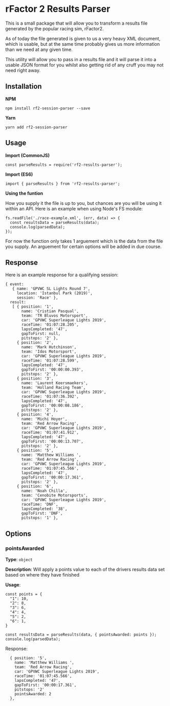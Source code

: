 # rFactor 2 Results Parser
This is a small package that will allow you to transform a results file generated by the popular racing sim, rFactor2.

As of today the file generated is given to us a very heavy XML document, which is usable, but at the same time probably gives us more information than we need at any given time.

This utility will allow you to pass in a results file and it will parse it into a usable JSON format for you whilst also getting rid of any cruff you may not need right away.

## Installation

**NPM**
```
npm install rf2-session-parser --save
```

**Yarn**
```
yarn add rf2-session-parser
```

## Usage

**Import (CommonJS)**
```
const parseResults = require('rf2-results-parser');
```

**Import (ES6)**
```
import { parseResults } from 'rf2-results-parser';
```

**Using the funtion**

How you supply it the file is up to you, but chances are you will be using it within an API. Here is an example when using Node's FS module:
```
fs.readFile('./race-example.xml', (err, data) => {
  const resultsData = parseResults(data);
  console.log(parsedData);
});

```

For now the function only takes 1 arguement which is the data from the file you supply. An arguement for certain options will be added in due course.

## Response

Here is an example response for a qualifying session:

```
{ event: 
   { name: 'GPVWC SL Lights Round 7',
     location: 'Istanbul Park (2019)',
     session: 'Race' },
  result: 
   [ { position: '1',
       name: 'Cristian Pasqual',
       team: 'TR Bluvos Motorsport',
       car: 'GPVWC Superleague Lights 2019',
       raceTime: '01:07:28.205',
       lapsCompleted: '47',
       gapToFirst: null,
       pitstops: '2' },
     { position: '2',
       name: 'Mark Hutchinson',
       team: 'Idos Motorsport',
       car: 'GPVWC Superleague Lights 2019',
       raceTime: '01:07:28.599',
       lapsCompleted: '47',
       gapToFirst: '00:00:00.393',
       pitstops: '2' },
     { position: '3',
       name: 'Laurent Keersmaekers',
       team: 'Holland Racing Team',
       car: 'GPVWC Superleague Lights 2019',
       raceTime: '01:07:36.392',
       lapsCompleted: '47',
       gapToFirst: '00:00:08.186',
       pitstops: '2' },
     { position: '4',
       name: 'Michi Hoyer',
       team: 'Red Arrow Racing',
       car: 'GPVWC Superleague Lights 2019',
       raceTime: '01:07:41.912',
       lapsCompleted: '47',
       gapToFirst: '00:00:13.707',
       pitstops: '2' },
     { position: '5',
       name: 'Matthew Williams ',
       team: 'Red Arrow Racing',
       car: 'GPVWC Superleague Lights 2019',
       raceTime: '01:07:45.566',
       lapsCompleted: '47',
       gapToFirst: '00:00:17.361',
       pitstops: '2' },
     { position: '6',
       name: 'Noah Chilla',
       team: 'Cenobite Motorsports',
       car: 'GPVWC Superleague Lights 2019',
       raceTime: 'DNF',
       lapsCompleted: '38',
       gapToFirst: 'DNF',
       pitstops: '1' },
```

## Options

### pointsAwarded

**Type**: `object`

**Description**: Will apply a points value to each of the drivers results data set based on where they have finished

**Usage**:
```
const points = {
  "1": 10,
  "2": 8,
  "3": 6,
  "4": 4,
  "5": 2,
  "6": 1,
}

const resultsData = parseResults(data, { pointsAwarded: points });
console.log(parsedData);

```

Response:
```
  { position: '5',
    name: 'Matthew Williams ',
    team: 'Red Arrow Racing',
    car: 'GPVWC Superleague Lights 2019',
    raceTime: '01:07:45.566',
    lapsCompleted: '47',
    gapToFirst: '00:00:17.361',
    pitstops: '2'
    pointsAwarded: 2
  },
```